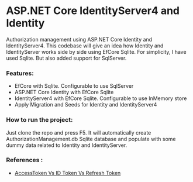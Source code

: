 # ASP.NET Core IdentityServer4 and Identity
Authorization management using ASP.NET Core Identity and IdentityServer4. This codebase will give an idea how Identity and IdentityServer works side by side using EfCore Sqlite. For simplicity, I have used Sqlite. But also added support for SqlServer.

### Features: 
- EfCore with Sqlite. Configurable to use SqlServer
- ASP.NET Core Identity with EfCore Sqlite
- IdentityServer4 with EfCore Sqlite. Configurable to use InMemory store
- Apply Migration and Seeds for Identity and IdentityServer4 

### How to run the project: 
Just clone the repo and press F5. It will automatically create AuthorizationManagement.db Sqlite database and populate with some dummy data related to Identity and IdentityServer.

### References : 
- [AccessToken Vs ID Token Vs Refresh Token](https://www.c-sharpcorner.com/article/accesstoken-vs-id-token-vs-refresh-token-what-whywhen/)




